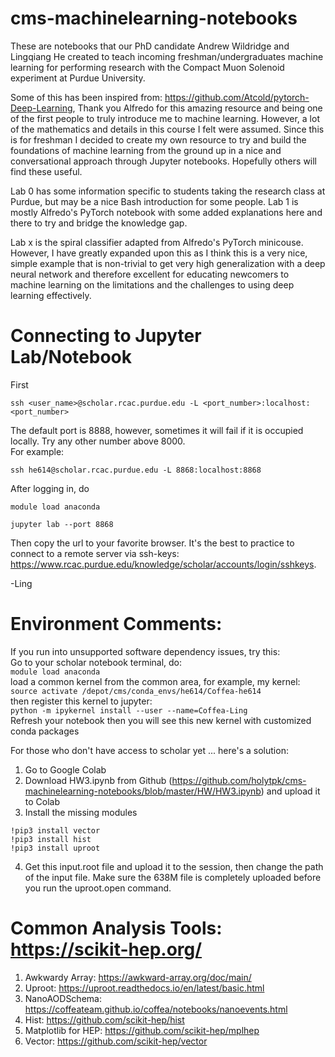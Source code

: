 # cms-machinelearning-notebooks
These are notebooks that our PhD candidate Andrew Wildridge and Lingqiang He created to teach incoming freshman/undergraduates machine learning for performing research with the Compact Muon Solenoid experiment at Purdue University. 

Some of this has been inspired from: https://github.com/Atcold/pytorch-Deep-Learning, Thank you Alfredo for this amazing resource and being one of the first people to truly introduce me to machine learning. However, a lot of the mathematics and details in this course I felt were assumed. Since this is for freshman I decided to create my own resource to try and build the foundations of machine learning from the ground up in a nice and conversational approach through Jupyter notebooks. Hopefully others will find these useful.

Lab 0 has some information specific to students taking the research class at Purdue, but may be a nice Bash introduction for some people. 
Lab 1 is mostly Alfredo's PyTorch notebook with some added explanations here and there to try and bridge the knowledge gap.

Lab x is the spiral classifier adapted from Alfredo's PyTorch minicouse. However, I have greatly expanded upon this as I think this is a very nice, simple example that is non-trivial to get very high generalization with a deep neural network and therefore excellent for educating newcomers to machine learning on the limitations and the challenges to using deep learning effectively.

# Connecting to Jupyter Lab/Notebook
First <br>
```
ssh <user_name>@scholar.rcac.purdue.edu -L <port_number>:localhost:<port_number>
```
The default port is 8888, however, sometimes it will fail if it is occupied locally. Try any other number above 8000. <br>
For example:
```
ssh he614@scholar.rcac.purdue.edu -L 8868:localhost:8868
```

After logging in, do <br>
```
module load anaconda
```
```
jupyter lab --port 8868
```
Then copy the url to your favorite browser. It's the best to practice to connect to a remote server via ssh-keys: https://www.rcac.purdue.edu/knowledge/scholar/accounts/login/sshkeys. <br>

-Ling 

# Environment Comments:

If you run into unsupported software dependency issues, try this: <br>
Go to your scholar notebook terminal, do: <br>
```module load anaconda``` <br>
load a common kernel from the common area, for example, my kernel: <br>
```source activate /depot/cms/conda_envs/he614/Coffea-he614``` <br>
then register this kernel to jupyter: <br>
```python -m ipykernel install --user --name=Coffea-Ling``` <br>
Refresh your notebook then you will see this new kernel with customized conda packages <br>

For those who don't have access to scholar yet ... here's a solution: <br>
1. Go to Google Colab <br>
2. Download HW3.ipynb from Github (https://github.com/holytpk/cms-machinelearning-notebooks/blob/master/HW/HW3.ipynb) and upload it to Colab <br>
3. Install the missing modules <br>
```
!pip3 install vector
!pip3 install hist
!pip3 install uproot
```
4. Get this input.root file and upload it to the session, then change the path of the input file. Make sure the 638M file is completely uploaded before you run the uproot.open command.

# Common Analysis Tools: https://scikit-hep.org/
1. Awkwardy Array: https://awkward-array.org/doc/main/
2. Uproot: https://uproot.readthedocs.io/en/latest/basic.html
3. NanoAODSchema: https://coffeateam.github.io/coffea/notebooks/nanoevents.html
4. Hist: https://github.com/scikit-hep/hist
5. Matplotlib for HEP: https://github.com/scikit-hep/mplhep
6. Vector: https://github.com/scikit-hep/vector